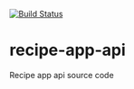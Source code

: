 [![Build Status](https://travis-ci.org/GaneshPandey/recipe-app-api.svg?branch=master)](https://travis-ci.org/GaneshPandey/recipe-app-api)

# recipe-app-api
Recipe app api source code
